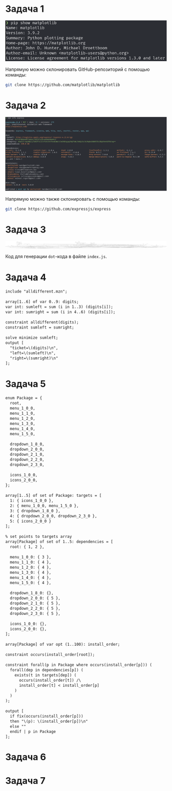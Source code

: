 # Задача 1

![](1.png)

Напрямую можно склонировать GitHub-репозиторий с помощью команды:
```bash
git clone https://github.com/matplotlib/matplotlib
```

# Задача 2

![](2.png)

Напрямую можно также склонировать с помощью команды:
```bash
git clone https://github.com/expressjs/express
```

# Задача 3

![](graph.png)

Код для генерации `dot`-кода в файле `index.js`.

# Задача 4

```mzn
include "alldifferent.mzn";

array[1..6] of var 0..9: digits;
var int: sumleft = sum (i in 1..3) (digits[i]);
var int: sumright = sum (i in 4..6) (digits[i]);

constraint alldifferent(digits);
constraint sumleft = sumright;

solve minimize sumleft;
output [
  "ticket=\(digits)\n",
  "left=\(sumleft)\n",
  "right=\(sumright)\n"
];
```

# Задача 5

```mzn
enum Package = {
  root,
  menu_1_0_0,
  menu_1_1_0,
  menu_1_2_0,
  menu_1_3_0,
  menu_1_4_0,
  menu_1_5_0,

  dropdown_1_8_0,
  dropdown_2_0_0,
  dropdown_2_1_0,
  dropdown_2_2_0,
  dropdown_2_3_0,

  icons_1_0_0,
  icons_2_0_0,
};

array[1..5] of set of Package: targets = [
  1: { icons_1_0_0 },
  2: { menu_1_0_0, menu_1_5_0 },
  3: { dropdown_1_8_0 },
  4: { dropdown_2_0_0, dropdown_2_3_0 },
  5: { icons_2_0_0 }
];

% set points to targets array
array[Package] of set of 1..5: dependencies = [
  root: { 1, 2 },

  menu_1_0_0: { 3 },
  menu_1_1_0: { 4 },
  menu_1_2_0: { 4 },
  menu_1_3_0: { 4 },
  menu_1_4_0: { 4 },
  menu_1_5_0: { 4 },

  dropdown_1_8_0: {},
  dropdown_2_0_0: { 5 },
  dropdown_2_1_0: { 5 },
  dropdown_2_2_0: { 5 },
  dropdown_2_3_0: { 5 },

  icons_1_0_0: {},
  icons_2_0_0: {},
];

array[Package] of var opt (1..100): install_order;

constraint occurs(install_order[root]);

constraint forall(p in Package where occurs(install_order[p])) (
  forall(dep in dependencies[p]) (
    exists(t in targets[dep]) (
      occurs(install_order[t]) /\
      install_order[t] < install_order[p]
    )
  )
);

output [
  if fix(occurs(install_order[p]))
  then "\(p): \(install_order[p])\n"
  else ""
  endif | p in Package
];
```

# Задача 6

# Задача 7
